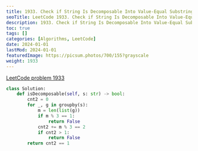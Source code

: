 ```yaml
---
title: 1933. Check if String Is Decomposable Into Value-Equal Substrings
seoTitle: LeetCode 1933. Check if String Is Decomposable Into Value-Equal Substrings | Python solution and explanation
description: 1933. Check if String Is Decomposable Into Value-Equal Substrings
toc: true
tags: []
categories: [Algorithms, LeetCode]
date: 2024-01-01
lastMod: 2024-01-01
featuredImage: https://picsum.photos/700/155?grayscale
weight: 1933
---
```


[LeetCode problem 1933](https://leetcode.com/problems/check-if-string-is-decomposable-into-value-equal-substrings/)

```python
class Solution:
    def isDecomposable(self, s: str) -> bool:
        cnt2 = 0
        for _, g in groupby(s):
            m = len(list(g))
            if m % 3 == 1:
                return False
            cnt2 += m % 3 == 2
            if cnt2 > 1:
                return False
        return cnt2 == 1

```
